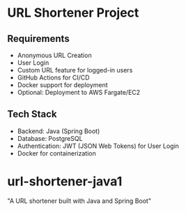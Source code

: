 # URL Shortener Project

## Requirements

- Anonymous URL Creation
- User Login
- Custom URL feature for logged-in users
- GitHub Actions for CI/CD
- Docker support for deployment
- Optional: Deployment to AWS Fargate/EC2

## Tech Stack
- Backend: Java (Spring Boot)
- Database: PostgreSQL
- Authentication: JWT (JSON Web Tokens) for User Login
- Docker for containerization
# url-shortener-java1
"A URL shortener built with Java and Spring Boot"
